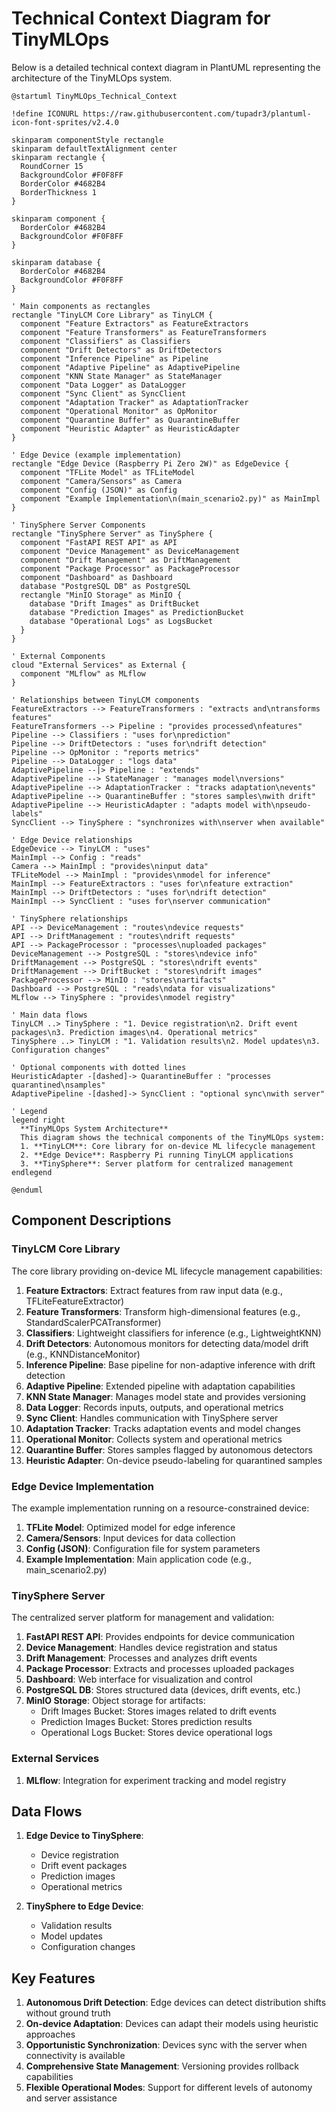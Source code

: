 # Technical Context Diagram for TinyMLOps

Below is a detailed technical context diagram in PlantUML representing the architecture of the TinyMLOps system.

```plantuml
@startuml TinyMLOps_Technical_Context

!define ICONURL https://raw.githubusercontent.com/tupadr3/plantuml-icon-font-sprites/v2.4.0

skinparam componentStyle rectangle
skinparam defaultTextAlignment center
skinparam rectangle {
  RoundCorner 15
  BackgroundColor #F0F8FF
  BorderColor #4682B4
  BorderThickness 1
}

skinparam component {
  BorderColor #4682B4
  BackgroundColor #F0F8FF
}

skinparam database {
  BorderColor #4682B4
  BackgroundColor #F0F8FF
}

' Main components as rectangles
rectangle "TinyLCM Core Library" as TinyLCM {
  component "Feature Extractors" as FeatureExtractors
  component "Feature Transformers" as FeatureTransformers
  component "Classifiers" as Classifiers
  component "Drift Detectors" as DriftDetectors
  component "Inference Pipeline" as Pipeline
  component "Adaptive Pipeline" as AdaptivePipeline
  component "KNN State Manager" as StateManager
  component "Data Logger" as DataLogger
  component "Sync Client" as SyncClient
  component "Adaptation Tracker" as AdaptationTracker
  component "Operational Monitor" as OpMonitor
  component "Quarantine Buffer" as QuarantineBuffer
  component "Heuristic Adapter" as HeuristicAdapter
}

' Edge Device (example implementation)
rectangle "Edge Device (Raspberry Pi Zero 2W)" as EdgeDevice {
  component "TFLite Model" as TFLiteModel
  component "Camera/Sensors" as Camera
  component "Config (JSON)" as Config
  component "Example Implementation\n(main_scenario2.py)" as MainImpl
}

' TinySphere Server Components
rectangle "TinySphere Server" as TinySphere {
  component "FastAPI REST API" as API
  component "Device Management" as DeviceManagement
  component "Drift Management" as DriftManagement
  component "Package Processor" as PackageProcessor
  component "Dashboard" as Dashboard
  database "PostgreSQL DB" as PostgreSQL
  rectangle "MinIO Storage" as MinIO {
    database "Drift Images" as DriftBucket
    database "Prediction Images" as PredictionBucket
    database "Operational Logs" as LogsBucket
  }
}

' External Components
cloud "External Services" as External {
  component "MLflow" as MLflow
}

' Relationships between TinyLCM components
FeatureExtractors --> FeatureTransformers : "extracts and\ntransforms features"
FeatureTransformers --> Pipeline : "provides processed\nfeatures"
Pipeline --> Classifiers : "uses for\nprediction"
Pipeline --> DriftDetectors : "uses for\ndrift detection"
Pipeline --> OpMonitor : "reports metrics"
Pipeline --> DataLogger : "logs data"
AdaptivePipeline --|> Pipeline : "extends"
AdaptivePipeline --> StateManager : "manages model\nversions"
AdaptivePipeline --> AdaptationTracker : "tracks adaptation\nevents"
AdaptivePipeline --> QuarantineBuffer : "stores samples\nwith drift"
AdaptivePipeline --> HeuristicAdapter : "adapts model with\npseudo-labels"
SyncClient --> TinySphere : "synchronizes with\nserver when available"

' Edge Device relationships
EdgeDevice --> TinyLCM : "uses"
MainImpl --> Config : "reads"
Camera --> MainImpl : "provides\ninput data"
TFLiteModel --> MainImpl : "provides\nmodel for inference"
MainImpl --> FeatureExtractors : "uses for\nfeature extraction"
MainImpl --> DriftDetectors : "uses for\ndrift detection"
MainImpl --> SyncClient : "uses for\nserver communication"

' TinySphere relationships
API --> DeviceManagement : "routes\ndevice requests"
API --> DriftManagement : "routes\ndrift requests"
API --> PackageProcessor : "processes\nuploaded packages"
DeviceManagement --> PostgreSQL : "stores\ndevice info"
DriftManagement --> PostgreSQL : "stores\ndrift events"
DriftManagement --> DriftBucket : "stores\ndrift images"
PackageProcessor --> MinIO : "stores\nartifacts"
Dashboard --> PostgreSQL : "reads\ndata for visualizations"
MLflow --> TinySphere : "provides\nmodel registry"

' Main data flows
TinyLCM ..> TinySphere : "1. Device registration\n2. Drift event packages\n3. Prediction images\n4. Operational metrics"
TinySphere ..> TinyLCM : "1. Validation results\n2. Model updates\n3. Configuration changes"

' Optional components with dotted lines
HeuristicAdapter -[dashed]-> QuarantineBuffer : "processes quarantined\nsamples"
AdaptivePipeline -[dashed]-> SyncClient : "optional sync\nwith server"

' Legend
legend right
  **TinyMLOps System Architecture**
  This diagram shows the technical components of the TinyMLOps system:
  1. **TinyLCM**: Core library for on-device ML lifecycle management
  2. **Edge Device**: Raspberry Pi running TinyLCM applications
  3. **TinySphere**: Server platform for centralized management
endlegend

@enduml
```

## Component Descriptions

### TinyLCM Core Library

The core library providing on-device ML lifecycle management capabilities:

1. **Feature Extractors**: Extract features from raw input data (e.g., TFLiteFeatureExtractor)
2. **Feature Transformers**: Transform high-dimensional features (e.g., StandardScalerPCATransformer)
3. **Classifiers**: Lightweight classifiers for inference (e.g., LightweightKNN)
4. **Drift Detectors**: Autonomous monitors for detecting data/model drift (e.g., KNNDistanceMonitor)
5. **Inference Pipeline**: Base pipeline for non-adaptive inference with drift detection
6. **Adaptive Pipeline**: Extended pipeline with adaptation capabilities
7. **KNN State Manager**: Manages model state and provides versioning
8. **Data Logger**: Records inputs, outputs, and operational metrics
9. **Sync Client**: Handles communication with TinySphere server
10. **Adaptation Tracker**: Tracks adaptation events and model changes
11. **Operational Monitor**: Collects system and operational metrics
12. **Quarantine Buffer**: Stores samples flagged by autonomous detectors
13. **Heuristic Adapter**: On-device pseudo-labeling for quarantined samples

### Edge Device Implementation

The example implementation running on a resource-constrained device:

1. **TFLite Model**: Optimized model for edge inference
2. **Camera/Sensors**: Input devices for data collection
3. **Config (JSON)**: Configuration file for system parameters
4. **Example Implementation**: Main application code (e.g., main_scenario2.py)

### TinySphere Server

The centralized server platform for management and validation:

1. **FastAPI REST API**: Provides endpoints for device communication
2. **Device Management**: Handles device registration and status
3. **Drift Management**: Processes and analyzes drift events
4. **Package Processor**: Extracts and processes uploaded packages
5. **Dashboard**: Web interface for visualization and control
6. **PostgreSQL DB**: Stores structured data (devices, drift events, etc.)
7. **MinIO Storage**: Object storage for artifacts:
   - Drift Images Bucket: Stores images related to drift events
   - Prediction Images Bucket: Stores prediction results
   - Operational Logs Bucket: Stores device operational logs

### External Services

1. **MLflow**: Integration for experiment tracking and model registry

## Data Flows

1. **Edge Device to TinySphere**:
   - Device registration
   - Drift event packages
   - Prediction images
   - Operational metrics

2. **TinySphere to Edge Device**:
   - Validation results
   - Model updates
   - Configuration changes

## Key Features

1. **Autonomous Drift Detection**: Edge devices can detect distribution shifts without ground truth
2. **On-device Adaptation**: Devices can adapt their models using heuristic approaches
3. **Opportunistic Synchronization**: Devices sync with the server when connectivity is available
4. **Comprehensive State Management**: Versioning provides rollback capabilities
5. **Flexible Operational Modes**: Support for different levels of autonomy and server assistance